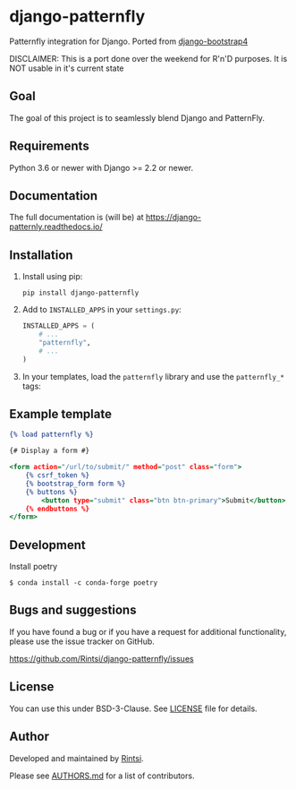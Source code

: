 # django-patternfly

Patternfly integration for Django. Ported from [django-bootstrap4](https://github.com/zostera/django-bootstrap4)

DISCLAIMER: This is a port done over the weekend for R'n'D purposes. It is NOT
usable in it's current state

## Goal

The goal of this project is to seamlessly blend Django and PatternFly.

## Requirements

Python 3.6 or newer with Django >= 2.2 or newer.

## Documentation

The full documentation is (will be) at https://django-patternly.readthedocs.io/

## Installation

1. Install using pip:

   ```shell script
   pip install django-patternfly
   ```


2. Add to `INSTALLED_APPS` in your `settings.py`:

   ```python
   INSTALLED_APPS = (
       # ...
       "patternfly",
       # ...
   )
   ```

3. In your templates, load the `patternfly` library and use the `patternfly_*` tags:

## Example template

```djangotemplate
{% load patternfly %}

{# Display a form #}

<form action="/url/to/submit/" method="post" class="form">
    {% csrf_token %}
    {% bootstrap_form form %}
    {% buttons %}
        <button type="submit" class="btn btn-primary">Submit</button>
    {% endbuttons %}
</form>
```

## Development

Install poetry

```shell script
$ conda install -c conda-forge poetry
```

## Bugs and suggestions

If you have found a bug or if you have a request for additional functionality, please use the issue tracker on GitHub.

https://github.com/Rintsi/django-patternfly/issues

## License

You can use this under BSD-3-Clause. See [LICENSE](LICENSE) file for details.

## Author

Developed and maintained by [Rintsi](https://linkedin.com/in/rintsi).

Please see [AUTHORS.md](AUTHORS.md) for a list of contributors.
